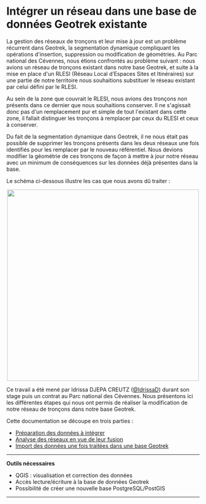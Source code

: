 # Intégrer un réseau dans une base de données Geotrek existante

La gestion des réseaux de tronçons et leur mise à jour est un problème récurrent dans Geotrek, la segmentation dynamique compliquant les opérations d'insertion, suppression ou modification de géométries. Au Parc national des Cévennes, nous étions confrontés au problème suivant : nous avions un réseau de tronçons existant dans notre base Geotrek, et suite à la mise en place d'un RLESI (Réseau Local d’Espaces Sites et Itinéraires) sur une partie de notre territoire nous souhaitions substituer le réseau existant par celui défini par le RLESI.

Au sein de la zone que couvrait le RLESI, nous avions des tronçons non présents dans ce dernier que nous souhaitions conserver. Il ne s'agissait donc pas d'un remplacement pur et simple de tout l'existant dans cette zone, il fallait distinguer les tronçons à remplacer par ceux du RLESI et ceux à conserver.

Du fait de la segmentation dynamique dans Geotrek, il ne nous était pas possible de supprimer les tronçons présents dans les deux réseaux une fois identifiés pour les remplacer par le nouveau référentiel. Nous devions modifier la géométrie de ces tronçons de façon à mettre à jour notre réseau avec un minimum de conséquences sur les données déjà présentes dans la base.

Le schéma ci-dessous illustre les cas que nous avons dû traiter :

<p align="center">
     <img src="img/comparaison_rlesi_troncons.png" height="500">
</p>

Ce travail a été mené par Idrissa DJEPA CREUTZ ([@IdrissaD](https://github.com/IdrissaD)) durant son stage puis un contrat au Parc national des Cévennes. Nous présentons ici les différentes étapes qui nous ont permis de réaliser la modification de notre réseau de tronçons dans notre base Geotrek.

Cette documentation se découpe en trois parties :
 - [Préparation des données à intégrer](0_preparation_donnees.md)
 - [Analyse des réseaux en vue de leur fusion](1_agregation_reseaux.md)
 - [Import des données une fois traitées dans une base Geotrek](2_import_donnees_geotrek.md)


---
**Outils nécessaires**

  * QGIS : visualisation et correction des données
  * Accès lecture/écriture à la base de données Geotrek
  * Possibilité de créer une nouvelle base PostgreSQL/PostGIS

---
